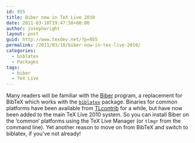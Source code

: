 ```yaml
---
id: 955
title: Biber now in TeX Live 2010
date: 2011-03-10T19:47:58+00:00
author: josephwright
layout: post
guid: http://www.texdev.net/?p=955
permalink: /2011/03/10/biber-now-in-tex-live-2010/
categories:
  - biblatex
  - Packages
tags:
  - biber
  - TeX Live
---
```

Many readers will be familiar with the [Biber](http://biblatex-biber.sourceforge.net/) program, a replacement for BibTeX which works with the [`biblatex`](https://ctan.org/pkg/biblatex) package. Binaries for common platforms have been available from [TLcontrib](http://tlcontrib.metatex.org/) for a while, but have now been added to the main TeX Live 2010 system. So you can install Biber on the ‘common’ platforms using the TeX Live Manager (or `tlmgr` from the command line). Yet another reason to move on from BibTeX and switch to biblatex, if you've not already!
